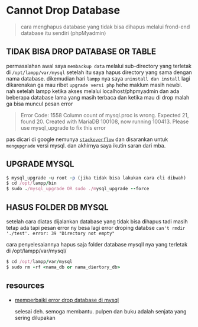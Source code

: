 # Cannot Drop Database
> cara menghapus database yang tidak bisa dihapus melalui frond-end database itu sendiri (phpMyadmin)

## TIDAK BISA DROP DATABASE OR TABLE
permasalahan awal saya `membackup data` melalui sub-directory yang terletak di `/opt/lampp/var/mysql` setelah itu saya hapus directory yang sama dengan nama 
database. dikemudian hari `lampp` nya saya `uninstall dan install` lagi dikarenakan ga mau ribet `upgrade versi php` hehe maklum masih newbi. nah setelah 
lampp ketika akses melalui localhost/phpmyadmin dan ada beberapa database lama yang masih terbaca dan ketika mau di drop malah ga bisa muncul pesan error
  
> Error Code: 1558 Column count of mysql.proc is wrong. Expected 21, found 20. Created with MariaDB 100108, now running 100413. 
> Please use mysql_upgrade to fix this error
 
pas dicari di google nemunya [`stackoverflow`](https://stackoverflow.com/questions/16177465/column-count-of-mysql-proc-is-wrong-expected-20-found-16-the-table-is-probabl)
dan disarankan untuk `mengupgrade` versi mysql. dan akhirnya saya ikutin saran dari mba.
 
## UPGRADE MYSQL
```ruby
$ mysql_upgrade -u root -p (jika tidak bisa lakukan cara cli dibwah)
$ cd /opt/lampp/bin
$ sudo ./mysql_upgrade OR sudo ./mysql_upgrade --force
```

## HASUS FOLDER DB MYSQL
setelah cara diatas dijalankan database yang tidak bisa dihapus tadi masih tetap ada tapi pesan error ny besa lagi error droping databse 
`can't rmdir './test'. error: 39 "Directory not empty"`
  
cara penyelesaiannya hapus saja folder database mysqll nya yang terletak di /opt/lampp/var/mysql/
  ```ruby
  $ cd /opt/lampp/var/mysql
  $ sudo rm -rf <nama_db or nama_diertory_db>
  ```
  
## resources  
* [memperbaiki error drop database di mysql](https://www.primasaja.com/2017/02/Cara-Memperbaiki-Error-no-39-Error-Dropping-Database.html)
  
  selesai deh. semoga membantu. pulpen dan buku adalah senjata yang sering dilupakan

